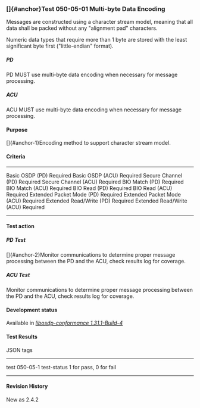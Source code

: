 ### []{#anchor}Test 050-05-01 Multi-byte Data Encoding

Messages are constructed using a character stream model, meaning that
all data shall be packed without any \"alignment pad\" characters.

Numeric data types that require more than 1 byte are stored with the
least significant byte first (\"little-endian\" format).

##### PD

PD MUST use multi-byte data encoding when necessary for message
processing.

##### ACU

ACU MUST use multi-byte data encoding when necessary for message
processing.

#### Purpose

[]{#anchor-1}Encoding method to support character stream model.

#### Criteria

  ---------------------------- ----------
  Basic OSDP (PD)              Required
  Basic OSDP (ACU)             Required
  Secure Channel (PD)          Required
  Secure Channel (ACU)         Required
  BIO Match (PD)               Required
  BIO Match (ACU)              Required
  BIO Read (PD)                Required
  BIO Read (ACU)               Required
  Extended Packet Mode (PD)    Required
  Extended Packet Mode (ACU)   Required
  Extended Read/Write (PD)     Required
  Extended Read/Write (ACU)    Required
  ---------------------------- ----------

#### Test action

##### PD Test

[]{#anchor-2}Monitor communications to determine proper message
processing between the PD and the ACU, check results log for coverage.

##### ACU Test

Monitor communications to determine proper message processing between
the PD and the ACU, check results log for coverage.

#### Development status

Available in [*libosdp-conformance
1.31.1-Build-4*](https://github.com/Security-Industry-Association/libosdp-conformance/releases/tag/1.31-4)

#### Test Results

JSON tags

  ------------- ------------------------
  test          050-05-1
  test-status   1 for pass, 0 for fail
  ------------- ------------------------

#### Revision History

New as 2.4.2
